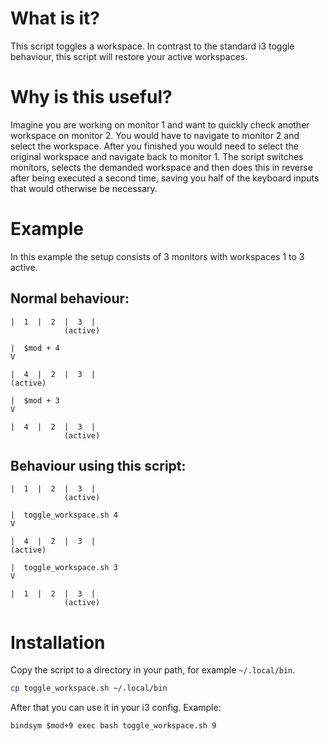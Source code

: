# What is it?
This script toggles a workspace.
In contrast to the standard i3 toggle behaviour, this script will restore your active workspaces.

# Why is this useful?
Imagine you are working on monitor 1 and want to quickly check another workspace on monitor 2. You would have to navigate to monitor 2 and select the workspace. After you finished you would need to select the original workspace and navigate back to monitor 1.
The script switches monitors, selects the demanded workspace and then does this in reverse after being executed a second time, saving you half of the keyboard inputs that would otherwise be necessary.

# Example
In this example the setup consists of 3 monitors with workspaces 1 to 3 active.

## Normal behaviour:

```
|  1  |  2  |  3  |
            (active)

|  $mod + 4
V

|  4  |  2  |  3  |
(active)

|  $mod + 3
V

|  4  |  2  |  3  |
            (active)
```

## Behaviour using this script:

```
|  1  |  2  |  3  |
            (active)

|  toggle_workspace.sh 4
V

|  4  |  2  |  3  |
(active)

|  toggle_workspace.sh 3
V

|  1  |  2  |  3  |
            (active)
```

# Installation
Copy the script to a directory in your path, for example `~/.local/bin`.

```sh
cp toggle_workspace.sh ~/.local/bin
```

After that you can use it in your i3 config.
Example:

```
bindsym $mod+9 exec bash toggle_workspace.sh 9
```
